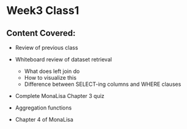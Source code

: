# Week3 Class1 #

## Content Covered: ##

- Review of previous class

- Whiteboard review of dataset retrieval
	- What does left join do
	- How to visualize this
	- Difference between SELECT-ing columns and WHERE clauses

- Complete MonaLisa Chapter 3 quiz

- Aggregation functions

- Chapter 4 of MonaLisa

